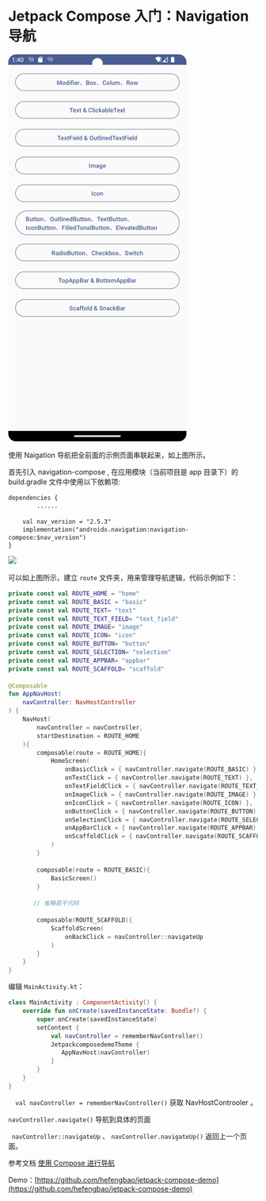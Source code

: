 # Jetpack Compose 入门：Navigation 导航

![](./src/202308/BljNddAqjkNmTwHThJrZkjnfIRuVgBVkg4Z5ceUC.png)

使用 Naigation 导航把全前面的示例页面串联起来，如上图所示。

首先引入 navigation-compose , 在应用模块（当前项目是 app 目录下）的 build.gradle 文件中使用以下依赖项:

```
dependencies {
		......
		
    val nav_version = "2.5.3"
    implementation("androidx.navigation:navigation-compose:$nav_version")
}
```

![](https://www.8ug.icu/storage/upload/images/202308/cheq0cc7N7JXFb4nmeFCUS9v0C3fj4QlBwcKwbsL.png)

可以如上图所示，建立 `route` 文件夹，用来管理导航逻辑，代码示例如下：

```kotlin
private const val ROUTE_HOME = "home"
private const val ROUTE_BASIC = "basic"
private const val ROUTE_TEXT= "text"
private const val ROUTE_TEXT_FIELD= "text_field"
private const val ROUTE_IMAGE= "image"
private const val ROUTE_ICON= "icon"
private const val ROUTE_BUTTON= "button"
private const val ROUTE_SELECTION= "selection"
private const val ROUTE_APPBAR= "appbar"
private const val ROUTE_SCAFFOLD= "scaffold"

@Composable
fun AppNavHost(
    navController: NavHostController
) {
    NavHost(
        navController = navController,
        startDestination = ROUTE_HOME
    ){
        composable(route = ROUTE_HOME){
            HomeScreen(
                onBasicClick = { navController.navigate(ROUTE_BASIC) },
                onTextClick = { navController.navigate(ROUTE_TEXT) },
                onTextFieldClick = { navController.navigate(ROUTE_TEXT_FIELD)},
                onImageClick = { navController.navigate(ROUTE_IMAGE) },
                onIconClick = { navController.navigate(ROUTE_ICON) },
                onButtonClick = { navController.navigate(ROUTE_BUTTON) },
                onSelectionClick = { navController.navigate(ROUTE_SELECTION) },
                onAppBarClick = { navController.navigate(ROUTE_APPBAR) },
                onScaffoldClick = { navController.navigate(ROUTE_SCAFFOLD)}
            )
        }

        composable(route = ROUTE_BASIC){
            BasicScreen()
        }

       // 省略若干代码

        composable(ROUTE_SCAFFOLD){
            ScaffoldScreen(
                onBackClick = navController::navigateUp
            )
        }
    }
}
```

编辑 `MainActivity.kt`：

```kotlin
class MainActivity : ComponentActivity() {
    override fun onCreate(savedInstanceState: Bundle?) {
        super.onCreate(savedInstanceState)
        setContent {
            val navController = rememberNavController()
            JetpackcomposedemoTheme {
               AppNavHost(navController)
            }
        }
    }
}
```

`  val navController = rememberNavController()` 获取 NavHostControoler 。

`navController.navigate()` 导航到具体的页面

` navController::navigateUp` 、 `navController.navigateUp()` 返回上一个页面。


参考文档 [使用 Compose 进行导航](https://developer.android.google.cn/jetpack/compose/navigation?hl=zh-cn)

Demo：[https://github.com/hefengbao/jetpack-compose-demo](https://github.com/hefengbao/jetpack-compose-demo) 